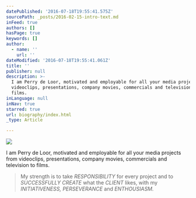 ```yaml
---
datePublished: '2016-07-18T19:55:41.575Z'
sourcePath: _posts/2016-02-15-intro-text.md
inFeed: true
authors: []
hasPage: true
keywords: []
author:
  - name: ''
    url: ''
dateModified: '2016-07-18T19:55:41.061Z'
title: ''
publisher: null
description: >-
  I am Perry de Loor, motivated and employable for all your media projects from
  videoclips, presentations, company movies, commercials and television to
  films.
inLanguage: null
inNav: true
starred: true
url: biography/index.html
_type: Article

---
```

![](https://s3-us-west-2.amazonaws.com/the-grid-img/p/f50d555f4e1ac80ab2ea5b87ac618557c855938e.jpg)

I am Perry de Loor, motivated and employable for all your media projects from videoclips, presentations, company movies, commercials and television to films.

> My strength is to take _RESPONSIBILITY_ for every project and to _SUCCESSFULLY CREATE_ what the _CLIENT_ likes, with my _INITIATIVENESS, PERSEVERANCE_ and _ENTHOUSIASM._